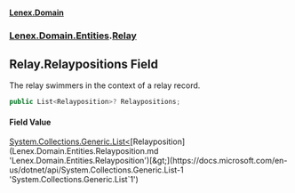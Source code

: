 #### [Lenex.Domain](index.md 'index')
### [Lenex.Domain.Entities](Lenex.Domain.Entities.md 'Lenex.Domain.Entities').[Relay](Lenex.Domain.Entities.Relay.md 'Lenex.Domain.Entities.Relay')

## Relay.Relaypositions Field

The relay swimmers in the context of a relay record.

```csharp
public List<Relayposition>? Relaypositions;
```

#### Field Value
[System.Collections.Generic.List&lt;](https://docs.microsoft.com/en-us/dotnet/api/System.Collections.Generic.List-1 'System.Collections.Generic.List`1')[Relayposition](Lenex.Domain.Entities.Relayposition.md 'Lenex.Domain.Entities.Relayposition')[&gt;](https://docs.microsoft.com/en-us/dotnet/api/System.Collections.Generic.List-1 'System.Collections.Generic.List`1')